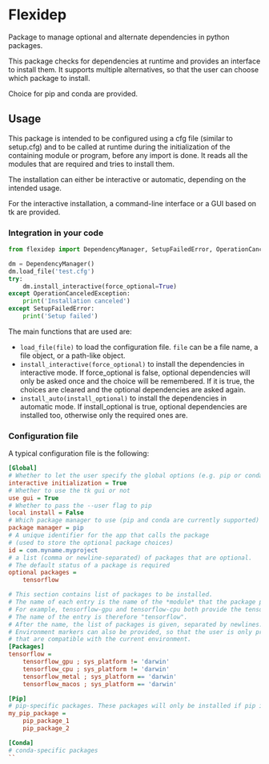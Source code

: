 # Flexidep
Package to manage optional and alternate dependencies in python packages.

This package checks for dependencies at runtime and provides an interface to install them.
It supports multiple alternatives, so that the user can choose which package to install.

Choice for pip and conda are provided.

## Usage

This package is intended to be configured using a cfg file (similar to setup.cfg) and to be called at runtime during
the initialization of the containing module or program, before any import is done.
It reads all the modules that are required and tries to install them.

The installation can either be interactive or automatic, depending on the intended usage.

For the interactive installation, a command-line interface or a GUI based on tk are provided.

### Integration in your code

```python
from flexidep import DependencyManager, SetupFailedError, OperationCanceledException

dm = DependencyManager()
dm.load_file('test.cfg')
try:
    dm.install_interactive(force_optional=True)
except OperationCanceledException:
    print('Installation canceled')
except SetupFailedError:
    print('Setup failed')
```

The main functions that are used are:
* `load_file(file)` to load the configuration file. `file` can be a file name, a file object, or a path-like object.
* `install_interactive(force_optional)` to install the dependencies in interactive mode. If force_optional is false, optional dependencies will only be asked once and the choice will be remembered. If it is true, the choices are cleared and the optional dependencies are asked again.
* `install_auto(install_optional)` to install the dependencies in automatic mode. If install_optional is true, optional dependencies are installed too, otherwise only the required ones are.

### Configuration file
A typical configuration file is the following:
```ini
[Global]
# Whether to let the user specify the global options (e.g. pip or conda)
interactive initialization = True
# Whether to use the tk gui or not
use gui = True
# Whether to pass the --user flag to pip
local install = False
# Which package manager to use (pip and conda are currently supported)
package manager = pip
# A unique identifier for the app that calls the package
# (used to store the optional package choices)
id = com.myname.myproject
# a list (comma or newline-separated) of packages that are optional.
# The default status of a package is required
optional packages =
    tensorflow

# This section contains list of packages to be installed.
# The name of each entry is the name of the *module* that the package provides.
# For example, tensorflow-gpu and tensorflow-cpu both provide the tensorflow module.
# The name of the entry is therefore "tensorflow".
# After the name, the list of packages is given, separated by newlines.
# Environment markers can also be provided, so that the user is only presented with options
# that are compatible with the current environment.
[Packages]
tensorflow =
    tensorflow_gpu ; sys_platform != 'darwin'
    tensorflow_cpu ; sys_platform != 'darwin'
    tensorflow_metal ; sys_platform == 'darwin'
    tensorflow_macos ; sys_platform == 'darwin'

[Pip]
# pip-specific packages. These packages will only be installed if pip is used as a manager.
my_pip_package =
    pip_package_1
    pip_package_2

[Conda]
# conda-specific packages
``